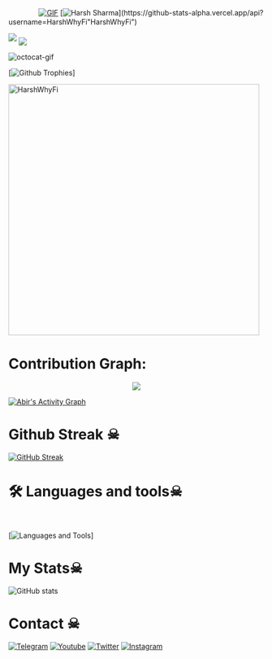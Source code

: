  ㅤ ㅤ ㅤㅤ[![GIF](https://github.com/DAXXTEAM/DAXXTEAM/blob/main/DAXXTEAM.gif)](https://github.com/DAXXTEAM)
   [![Harsh Sharma](https://github-stats-alpha.vercel.app/api?username=HarshWhyFi"HarshWhyFi")](https://github-stats-alpha.vercel.app/api?username=HarshWhyFi"HarshWhyFi")
                                                          
  
<img src="https://readme-typing-svg.herokuapp.com?color=00FF00&width=420&lines=🌿+The+HarshWhyFi+🌱">


<!--
**HarshWhyFi/HarshWhyFi** is a ✨ _special_ ✨ repository because its `README.md` (this file) appears on your GitHub profile.



<p align="center">
    <b>ᴠɪsɪᴛᴏʀs</b><br>
 -->    <img align="middle" src="https://profile-counter.glitch.me/DAXXTEAM/count.svg" />
</p>
<!---
HarshWhyFi/HarshWhyFiis a ✨ special ✨ repository because its `README.md` (this file) appears on your GitHub profile.
You can click the Preview link to take a look at your changes.
--->


<img src="https://octodex.github.com/images/daftpunktocat-thomas.gif" id="octocat" alt="octocat-gif" />





  [![Github Trophies](https://github-profile-trophy.vercel.app/?username=HarshWhyFi&theme=transparent&no-bg=true&margin-w=15&margin-h=10&row=1&column=6&count_private=true)]
  

<p><img width="494" align="center" src="https://github-readme-stats.vercel.app/api/top-langs?username=HarshWhyFi&show_icons=true&locale=en&layout=compact" alt="HarshWhyFi" /></p>

# Contribution Graph:


<p align="center">
  <a href="https://github.com/HarshWhyFi">
    <img src="https://github-readme-streak-stats.herokuapp.com/?user=DAXXTEAM#version3"/>
  </a>
</p>
<a href="https://github.com/HarshWhyFi"><img alt="Abir's Activity Graph" src="https://ghactivity.mrayush.me/graph?username=HarshWhyFi&bg_color=1F222E&color=F8D866&line=F85D7F&point=FFFFFF&hide_border=true" /></a>



# Github Streak ☠︎︎

  [![GitHub Streak](https://streak-stats.demolab.com?user=HarshWhyFi&theme=radical&border_radius=5&date_format=j%20M%5B%20Y%5D&fire=FF8100)](https://DAXXTEAM.me)

# 🛠️ Languages and tools☠︎︎
</br>

[![Languages and Tools](https://skillicons.dev/icons?i=html,py,css,js,fastapi&perline=10)]



# My Stats☠︎︎
![ GitHub stats](https://github-readme-stats.vercel.app/api?username=HarshWhyFi&show_icons=true&theme=radical)

# Contact ☠︎︎
<a href="https://t.me/harshsharma_33"><img title="Telegram" src="https://img.shields.io/badge/Telegram-%23000000.svg?&style=for-the-badge&logo=telegram&logoColor=61DAFB"></a>
<a href="https://youtube.com/channel/UC6l2oN0EUVzl_1dBuSLK4nA?si=TS-qJTSaDG6Icx0d"><img title="Youtube" src="https://img.shields.io/badge/youtube-%230077B5.svg?&style=for-the-badge&logo=youtube&logoColor=white"></a>
<a href="https://twitter.com/harshsharma33"><img title="Twitter" src="https://img.shields.io/badge/Twitter-12100E?style=for-the-badge&logo=twitter&logoColor=white"></a>
<a href="https://instagram.com/harshsharma_33"><img title="Instagram" src="https://img.shields.io/badge/instagram-%23E4405F.svg?&style=for-the-badge&logo=instagram&logoColor=white"></a>
